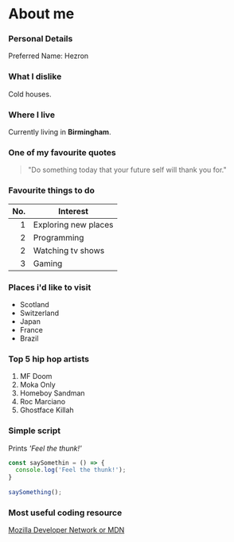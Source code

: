 <!-- <picture>
  <source media="(prefers-color-scheme: dark)" srcset="https://user-images.githubusercontent.com/25423296/163456776-7f95b81a-f1ed-45f7-b7ab-8fa810d529fa.png">
  <source media="(prefers-color-scheme: light)" srcset="https://user-images.githubusercontent.com/25423296/163456779-a8556205-d0a5-45e2-ac17-42d089e3c3f8.png">
  <img alt="Shows an illustrated sun in light mode and a moon with stars in dark mode." src="https://user-images.githubusercontent.com/25423296/163456779-a8556205-d0a5-45e2-ac17-42d089e3c3f8.png">
</picture> -->

# About me

### Personal Details 

Preferred Name: Hezron

### What I dislike

Cold houses.

### Where I live

Currently living in **Birmingham**.<br>

### One of my favourite quotes

> "Do something today that your future self will thank you for."

### Favourite things to do

| No.  | Interest                  |
|-----:|---------------------------|
|     1| Exploring new places      |
|     2| Programming               |
|     2| Watching tv shows         |
|     3| Gaming                    |


### Places i'd like to visit

- Scotland
- Switzerland
- Japan
- France
- Brazil


### Top 5 hip hop artists

1. MF Doom
2. Moka Only
3. Homeboy Sandman
4. Roc Marciano
5. Ghostface Killah


### Simple script

Prints *'Feel the thunk!'* 

```javascript
const saySomethin = () => {
  console.log('Feel the thunk!');
}
  
saySomething();
```

### Most useful coding resource

[Mozilla Developer Network or MDN](https://developer.mozilla.org/en-US/)
